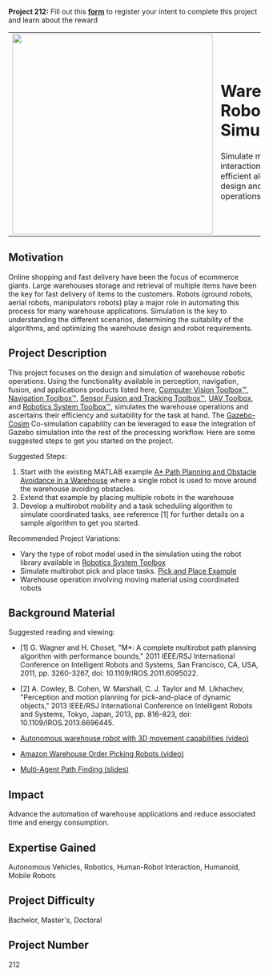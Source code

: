 **Project 212:** Fill out this <strong>[form](https://forms.office.com/Pages/ResponsePage.aspx?id=ETrdmUhDaESb3eUHKx3B5lOTzSa_A6lPqq2LJKzvpM5UMTBZRkc4UTRETjFERVRDWllQRE40OUFSQS4u)</strong> to  register your intent to complete this project and learn about the reward

<table>
<td><img src="https://gist.githubusercontent.com/robertogl/e0115dc303472a9cfd52bbbc8edb7665/raw/warehouseRobotics.jpg"  width=400 /></td>
<td><p><h1>Warehouse Robotics Simulation</h1></p>
<p> Simulate multirobot interactions for efficient algorithm design and warehouse operations.</p>
</table>

## Motivation

Online shopping and fast delivery have been the focus of ecommerce giants. Large warehouses storage and retrieval of multiple items have been the key for fast delivery of items to the customers. Robots (ground robots, aerial robots, manipulators robots) play a major role in automating this process for many warehouse applications. Simulation is the key to understanding the different scenarios, determining the suitability of the algorithms, and optimizing the warehouse design and robot requirements.

## Project Description

This project focuses on the design and simulation of warehouse robotic operations. Using the functionality available in perception, navigation, fusion, and applications products listed here, [Computer Vision Toolbox™](https://www.mathworks.com/products/computer-vision.html), [Navigation Toolbox™](https://www.mathworks.com/products/navigation.html), [Sensor Fusion and Tracking Toolbox™](https://www.mathworks.com/products/sensor-fusion-and-tracking.html ), [UAV Toolbox](https://www.mathworks.com/products/uav.html), and [Robotics System Toolbox™](https://www.mathworks.com/products/robotics.html), simulates the warehouse operations and ascertains their efficiency and suitability for the task at hand. The [Gazebo-Cosim](https://www.mathworks.com/help/robotics/ug/perform-co-simulation-between-simulink-and-gazebo.html) Co-simulation capability can be leveraged to ease the integration of Gazebo simulation into the rest of the processing workflow. Here are some suggested steps to get you started on the project.

Suggested Steps:
1.	Start with the existing MATLAB example [A* Path Planning and Obstacle Avoidance in a Warehouse](https://www.mathworks.com/help/robotics/ug/a-star-path-planning-and-obstacle-avoidance.html) where a single robot is used to move around the warehouse avoiding obstacles. 
2.	Extend that example by placing multiple robots in the warehouse
3.	Develop a multirobot mobility and a task scheduling algorithm to simulate coordinated tasks, see reference [1] for further details on a sample algorithm to get you started.

Recommended Project Variations:

-	Vary the type of robot model used in the simulation using the robot library available in [Robotics System Toolbox](https://www.mathworks.com/help/robotics/ref/loadrobot.html)
-	Simulate multirobot pick and place tasks. [Pick and Place Example](https://www.mathworks.com/help/robotics/ug/pick-and-place-workflow-using-stateflow.html )
-	Warehouse operation involving moving material using coordinated robots  


## Background Material

Suggested reading and viewing:

- [1] G. Wagner and H. Choset, "M*: A complete multirobot path planning algorithm with performance bounds," 2011 IEEE/RSJ International Conference on Intelligent Robots and Systems, San Francisco, CA, USA, 2011, pp. 3260-3267, doi: 10.1109/IROS.2011.6095022.
- [2] A. Cowley, B. Cohen, W. Marshall, C. J. Taylor and M. Likhachev, "Perception and motion planning for pick-and-place of dynamic objects," 2013 IEEE/RSJ International Conference on Intelligent Robots and Systems, Tokyo, Japan, 2013, pp. 816-823, doi: 10.1109/IROS.2013.6696445.

- [Autonomous warehouse robot with 3D movement capabilities (video)](https://www.youtube.com/watch?v=PC-9HYJ1nCI)
- [Amazon Warehouse Order Picking Robots (video)](https://www.youtube.com/watch?v=Ox05Bks2Q3s)
- [Multi-Agent Path Finding (slides)](http://idm-lab.org/slides/mapf-tutorial.pdf)


## Impact

Advance the automation of warehouse applications and reduce associated time and energy consumption.  

## Expertise Gained 

Autonomous Vehicles, Robotics, Human-Robot Interaction, Humanoid, Mobile Robots


## Project Difficulty

Bachelor, Master's, Doctoral


## Project Number

212
